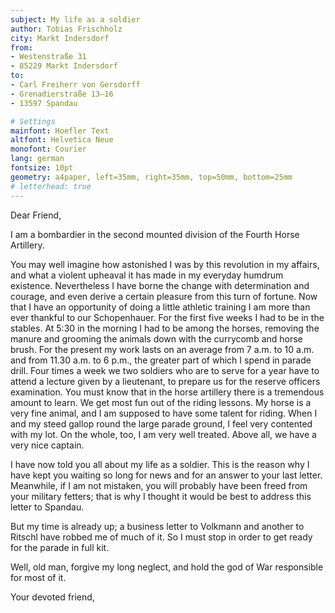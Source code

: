 ```yaml
---
subject: My life as a soldier
author: Tobias Frischholz
city: Markt Indersdorf
from:
- Westenstraße 31
- 85229 Markt Indersdorf
to:
- Carl Freiherr von Gersdorff
- Grenadierstraße 13–16
- 13597 Spandau

# Settings
mainfont: Hoefler Text
altfont: Helvetica Neue
monofont: Courier
lang: german
fontsize: 10pt
geometry: a4paper, left=35mm, right=35mm, top=50mm, bottom=25mm
# letterhead: true
---
```


Dear Friend,

I am a bombardier in the second mounted division of the Fourth Horse Artillery.

You may well imagine how astonished I was by this revolution in my affairs, and what a violent upheaval it has made in my everyday humdrum existence. Nevertheless I have borne the change with determination and courage, and even derive a certain pleasure from this turn of fortune. Now that I have an opportunity of doing a little athletic training I am more than ever thankful to our Schopenhauer. For the first five weeks I had to be in the stables. At 5:30 in the morning I had to be among the horses, removing the manure and grooming the animals down with the currycomb and horse brush. For the present my work lasts on an average from 7 a.m. to 10 a.m. and from 11.30 a.m. to 6 p.m., the greater part of which I spend in parade drill. Four times a week we two soldiers who are to serve for a year have to attend a lecture given by a lieutenant, to prepare us for the reserve officers examination. You must know that in the horse artillery there is a tremendous amount to learn. We get most fun out of the riding lessons. My horse is a very fine animal, and I am supposed to have some talent for riding. When I and my steed gallop round the large parade ground, I feel very contented with my lot. On the whole, too, I am very well treated. Above all, we have a very nice captain.

I have now told you all about my life as a soldier. This is the reason why I have kept you waiting so long for news and for an answer to your last letter. Meanwhile, if I am not mistaken, you will probably have been freed from your military fetters; that is why I thought it would be best to address this letter to Spandau.

But my time is already up; a business letter to Volkmann and another to Ritschl have robbed me of much of it. So I must stop in order to get ready for the parade in full kit.

Well, old man, forgive my long neglect, and hold the god of War responsible for most of it.

Your devoted friend,
